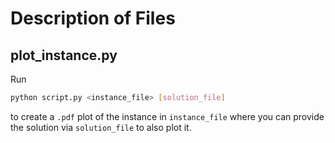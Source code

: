 # Description of Files

## plot_instance.py

Run

```bash
python script.py <instance_file> [solution_file]
```

to create a `.pdf` plot of the instance in `instance_file` where you can provide the solution via `solution_file` to also plot it.
